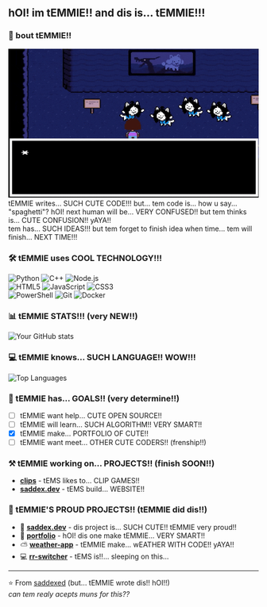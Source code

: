 ## hOI! im tEMMIE!! and dis is... tEMMIE!!!

### 🚀 bout tEMMIE!!
<img src="temmie.gif" alt="temmie" height="300" width="520"/> <br>
tEMMIE writes... SUCH CUTE CODE!!! but... tem code is... how u say... "spaghetti"? hOI! next human will be... VERY CONFUSED!! but tem thinks is... CUTE CONFUSION!! yAYA!!  
tem has... SUCH IDEAS!!! but tem forget to finish idea when time... tem will finish... NEXT TIME!!!


### 🛠️ tEMMIE uses COOL TECHNOLOGY!!!
![Python](https://img.shields.io/badge/-Python-3776AB?style=flat-square&logo=python&logoColor=white)
![C++](https://img.shields.io/badge/-C++-00599C?style=flat-square&logo=c%2B%2B&logoColor=white)
![Node.js](https://img.shields.io/badge/-Node.js-339933?style=flat-square&logo=node.js&logoColor=white) <br>
![HTML5](https://img.shields.io/badge/-HTML5-E34F26?style=flat-square&logo=html5&logoColor=white)
![JavaScript](https://img.shields.io/badge/-JavaScript-F7DF1E?style=flat-square&logo=javascript&logoColor=black) 
![CSS3](https://img.shields.io/badge/-CSS3-1572B6?style=flat-square&logo=css3&logoColor=white) <br>
![PowerShell](https://img.shields.io/badge/-PowerShell-5391FE?style=flat-square&logo=powershell&logoColor=white) 
![Git](https://img.shields.io/badge/-Git-F05032?style=flat-square&logo=git&logoColor=white)
![Docker](https://img.shields.io/badge/-Docker-2496ED?style=flat-square&logo=docker&logoColor=white)  


### 📊 tEMMIE STATS!!! (very NEW!!)
![Your GitHub stats](https://github-readme-stats.vercel.app/api?username=saddexed&show_icons=true&theme=dark)


### 💻 tEMMIE knows... SUCH LANGUAGE!! WOW!!!
![Top Languages](https://github-readme-stats.vercel.app/api/top-langs/?username=saddexed&layout=compact&theme=dark)

### 🎯 tEMMIE has... GOALS!! (very determine!!)
- [ ] tEMMIE want help... CUTE OPEN SOURCE!! 
- [ ] tEMMIE will learn... SUCH ALGORITHM!! VERY SMART!!
- [x] tEMMIE make... PORTFOLIO OF CUTE!!
- [ ] tEMMIE want meet... OTHER CUTE CODERS!! (frenship!!)

### ⚒ tEMMIE working on... PROJECTS!! (finish SOON!!)
- **[clips](https://github.com/saddexed/clips)** - tEMS likes to... CLIP GAMES!!   
- **[saddex.dev](https://saddex.dev/)** - tEMS build... WEBSITE!!



### 🌟 tEMMIE'S PROUD PROJECTS!! (tEMMIE did dis!!)
- 🚀 **[saddex.dev](https://saddex.dev/)** - dis project is... SUCH CUTE!! tEMMIE very proud!!
- 🤵 **[portfolio](https://saddexed.github.io/portfolio/)** - hOI! dis one make tEMMIE... VERY SMART!! 
- ⛅ **[weather-app](https://saddexed.github.io/Weather-App/)** - tEMMIE make... wEATHER WITH CODE!! yAYA!!
- 💻 **[rr-switcher]()** - tEMS is!!... sleeping on this...

---

⭐️ From [saddexed](https://github.com/saddexed) (but... tEMMIE wrote dis!! hOI!!)  
<i>can tem realy acepts muns for this??
